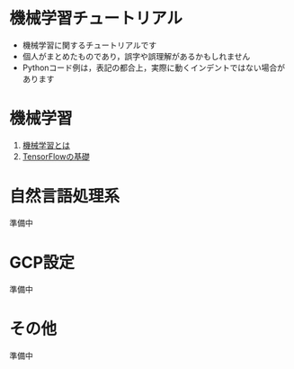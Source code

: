 # 機械学習チュートリアル

- 機械学習に関するチュートリアルです
- 個人がまとめたものであり，誤字や誤理解があるかもしれません
- Pythonコード例は，表記の都合上，実際に動くインデントではない場合があります

# 機械学習

1. [機械学習とは](ml/ml_beginning.md)
1. [TensorFlowの基礎](ml/ml_tensorflow.md)

<!--
1. [ニューラルネットワーク](tutorial_nn)
1. [TensorFlowでNNを解く](tutorial_tfnn)
1. [TensorFlowの保存と読込](tutorial_save)
1. [TensorFlowとTensorBoard](tutorial_tfb)
1. [畳み込みニューラルネットワーク](tutorial_cnn)
1. [TensorFlow(Keras)とCore ML](tutorial_coreml)
2. [過学習](tutorial_overfit)
-->

# 自然言語処理系

準備中

<!--
1. [形態素解析](nl_mecab)
2. [word2vec](nl_w2v)
2. [fastText](nl_fasttext)
2. [Wikipediaから学習データを作成する](nl_wikipedia)
3. [Python で fastText を使う](nl_pyfasttext) 
-->

# GCP設定

準備中

<!--
1. [GCP環境設定](gcp_env)
-->


# その他

準備中


<!--
1. [PythonとTensorFlowをインストールする](tutorial_py)
-->